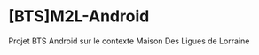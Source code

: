 [BTS]M2L-Android
================

Projet BTS Android sur le contexte Maison Des Ligues de Lorraine
